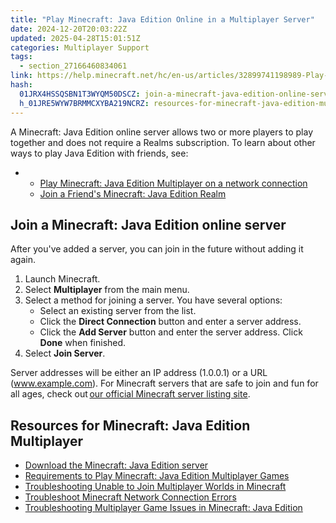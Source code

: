 ```yaml
---
title: "Play Minecraft: Java Edition Online in a Multiplayer Server"
date: 2024-12-20T20:03:22Z
updated: 2025-04-28T15:01:51Z
categories: Multiplayer Support
tags:
  - section_27166460834061
link: https://help.minecraft.net/hc/en-us/articles/32899741198989-Play-Minecraft-Java-Edition-Online-in-a-Multiplayer-Server
hash:
  01JRX4HSSQSBN1T3WYQM50DSCZ: join-a-minecraft-java-edition-online-server
  h_01JRE5WYW7BRMMCXYBA219NCRZ: resources-for-minecraft-java-edition-multiplayer
---
```


A Minecraft: Java Edition online server allows two or more players to play together and does not require a Realms subscription. To learn about other ways to play Java Edition with friends, see:

- - [Play Minecraft: Java Edition Multiplayer on a network connection](./Play-Minecraft-Java-Edition-on-a-Local-Area-Network-LAN.md)
  - [Join a Friend's Minecraft: Java Edition Realm](../Create-or-Join-Realms/Join-a-Minecraft-Java-Edition-Realm.md)

## Join a Minecraft: Java Edition online server

After you've added a server, you can join in the future without adding it again.

1.  Launch Minecraft.
2.  Select **Multiplayer** from the main menu.
3.  Select a method for joining a server. You have several options:
    - Select an existing server from the list.
    - Click the **Direct Connection** button and enter a server address.
    - Click the **Add Server** button and enter the server address. Click **Done** when finished.
4.  Select **Join Server**.

Server addresses will be either an IP address (1.0.0.1) or a URL (www.example.com). For Minecraft servers that are safe to join and fun for all ages, check out [our official Minecraft server listing site](https://findmcserver.com/).

## Resources for Minecraft: Java Edition Multiplayer

- [Download the Minecraft: Java Edition server](https://www.minecraft.net/en-us/download/server)
- [Requirements to Play Minecraft: Java Edition Multiplayer Games](./Requirements-to-Play-Minecraft-Multiplayer-Games.md)
- [Troubleshooting Unable to Join Multiplayer Worlds in Minecraft](./Troubleshoot-Unable-to-Join-Multiplayer-Games-in-Minecraft.md)
- [Troubleshoot Minecraft Network Connection Errors](../Performance-Troubleshooting/Troubleshoot-Minecraft-Network-Connection-Errors.md)
- [Troubleshooting Multiplayer Game Issues in Minecraft: Java Edition](./Troubleshoot-Multiplayer-Game-Issues-in-Minecraft-Java-Edition.md)
